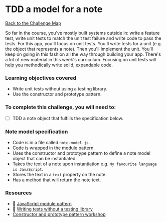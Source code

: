 # TDD a model for a note

[Back to the Challenge Map](00_challenge_track.md)

So far in the course, you've mostly built systems outside in: write a feature test, write unit tests to match the unit test failure and write code to pass the tests.  For this app, you'll focus on unit tests.  You'll write tests for a unit (e.g. the object that represents a note). Then you'll implement the unit.  You'll keep on going in this fashion all the way through building your app.  There's a lot of new material in this week's curriculum.  Focusing on unit tests will help you methodically write solid, expandable code.

### Learning objectives covered

- Write unit tests without using a testing library.
- Use the constructor and prototype pattern.

### To complete this challenge, you will need to:

- [ ] TDD a note object that fulfills the specification below.

### Note model specification

- Code is in a file called `note-model.js`.
- Code is wrapped in the module pattern.
- Uses the constructor and prototype pattern to define a note model object that can be instantiated.
- Takes the text of a note upon instantiation e.g. `My favourite language is JavaScript`.
- Stores the text in a `text` property on the note.
- Has a method that will return the note text.

### Resources

- :pill: [JavaScript module pattern](https://github.com/makersacademy/course/blob/master/pills/javascript_module_pattern.md)
- :pill: [Writing tests without a testing library](https://github.com/makersacademy/course/blob/master/pills/writing_tests_without_a_testing_library.md)
- [Constructor and prototype pattern workshop](https://github.com/makersacademy/skills-workshops/tree/master/week-5/encapsulation_with_constructor_and_prototype_pattern)
